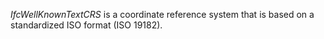 _IfcWellKnownTextCRS_ is a coordinate reference system that is based on a standardized ISO format (ISO 19182).
